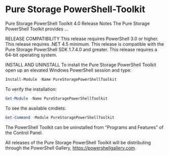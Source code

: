 # Pure Storage PowerShell-Toolkit

Pure Storage PowerShell Toolkit 4.0 Release Notes
The Pure Storage PowerShell Toolkit provides ...

RELEASE COMPATIBILITY
This release requires PowerShell 3.0 or higher.
This release requires .NET 4.5 minimum.
This release is compatible with the Pure Storage PowerShell SDK 1.7.4.0 and greater.
This release requires a 64-bit operating system. 

INSTALL AND UNINSTALL
To install the Pure Storage PowerShell Toolkit open up an elevated Windows PowerShell session and type:

```powershell
Install-Module -Name PureStoragePowerShellToolkit 
```

To verify the installation:
```powershell
Get-Module -Name PureStoragePowerShellToolkit
```

To see the available cmdlets:
```powershell
Get-Command -Module PureStoragePowerShellToolkit
```

The PowerShell Toolkit can be uninstalled from "Programs and Features" of the Control Panel.

All releases of the Pure Storage PowerShell Toolkit will be distributing through the PowerShell Gallery, https://powershellgallery.com.